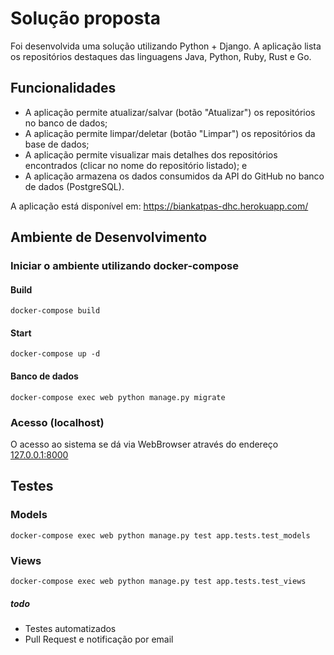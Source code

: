 # Solução proposta

Foi desenvolvida uma solução utilizando Python + Django. A aplicação lista os repositórios destaques das linguagens Java, Python, Ruby, Rust e Go. 

## Funcionalidades

- A aplicação permite atualizar/salvar (botão "Atualizar") os repositórios no banco de dados;
- A aplicação permite limpar/deletar (botão "Limpar") os repositórios da base de dados;
- A aplicação permite visualizar mais detalhes dos repositórios encontrados (clicar no nome do repositório listado); e
- A aplicação armazena os dados consumidos da API do GitHub no banco de dados (PostgreSQL).

A aplicação está disponível em: https://biankatpas-dhc.herokuapp.com/

## Ambiente de Desenvolvimento 

### Iniciar o ambiente utilizando docker-compose

#### Build

`docker-compose build`

#### Start

`docker-compose up -d`

#### Banco de dados
`docker-compose exec web python manage.py migrate`

### Acesso (localhost)

O acesso ao sistema se dá via WebBrowser através do endereço [127.0.0.1:8000](http://127.0.0.1:8000)

## Testes

### Models

`docker-compose exec web python manage.py test app.tests.test_models`

### Views

`docker-compose exec web python manage.py test app.tests.test_views`

##### todo
- Testes automatizados
- Pull Request e notificação por email
